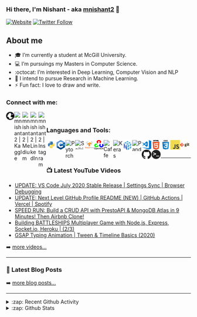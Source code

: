 ### Hi there, I'm Nishant - aka [mnishant2][website] :raising_hand:

[![Website](https://img.shields.io/website?label=codeSTACKr.com&style=for-the-badge&url=https%3A%2F%2Fcodestackr.com)](https://codestackr.com)
[![Twitter Follow](https://img.shields.io/twitter/follow/codeSTACKr?color=1DA1F2&logo=twitter&style=for-the-badge)](https://twitter.com/intent/follow?original_referer=https%3A%2F%2Fgithub.com%2FcodeSTACKr&screen_name=codeSTACKr)

## About me

- :mortar_board: I’m currently a student at McGill University.    
- :computer: I’m pursuings my Masters in Computer Science. 
- :octocat: I’m interested in Deep Learning, Computer Vision and NLP
- :book: I intend to  pursue Research in Machine Learning.
- ⚡ Fun fact: I love to draw and write.

### Connect with me:

[<img align="left" alt="mnishant2.github.io" width="22px" src="https://raw.githubusercontent.com/iconic/open-iconic/master/svg/globe.svg" />][website]
[<img align="left" alt="mnishant2 | Kaggle" width="22px" src="https://cdn.jsdelivr.net/npm/simple-icons@v3/icons/kaggle.svg" />][kaggle]
[<img align="left" alt="mnishant2 | Medium" width="22px" src="https://cdn.jsdelivr.net/npm/simple-icons@v3/icons/medium.svg" />][medium]
[<img align="left" alt="mnishant2 | LinkedIn" width="22px" src="https://cdn.jsdelivr.net/npm/simple-icons@v3/icons/linkedin.svg" />][linkedin]
[<img align="left" alt="mnishant2 | Instagram" width="22px" src="https://cdn.jsdelivr.net/npm/simple-icons@v3/icons/instagram.svg" />][instagram]

<br />

### Languages and Tools:

<img align="left" alt="Python" width="26px" src="https://raw.githubusercontent.com/github/explore/80688e429a7d4ef2fca1e82350fe8e3517d3494d/topics/python/python.png" />
<img align="left" alt="C++" width="26px" src="https://raw.githubusercontent.com/github/explore/80688e429a7d4ef2fca1e82350fe8e3517d3494d/topics/cpp/cpp.png" />
<img align="left" alt="Pytorch" width="26px" src="https://pytorch.org/assets/images/pytorch-logo.png" />
<img align="left" alt="ScikitLearn" width="26px" height="25px" src="https://github.com/scikit-learn/scikit-learn/raw/master/doc/logos/scikit-learn-logo.png" />
<img align="left" alt="Tensorflow" width="26px" src="https://raw.githubusercontent.com/github/explore/80688e429a7d4ef2fca1e82350fe8e3517d3494d/topics/tensorflow/tensorflow.png" />
<img align="left" alt="OpenCV" width="26px" src="https://raw.githubusercontent.com/github/explore/80688e429a7d4ef2fca1e82350fe8e3517d3494d/topics/opencv/opencv.png" />
<img align="left" alt="Caffe" width="26px" src="https://caffe2.ai/static/logo.svg" />
<img align="left" alt="Keras" width="26px" src="https://github.com/valohai/ml-logos/blob/master/keras.svg" />
<img align="left" alt="Numpy" width="26px" height="30px" src="https://github.com/valohai/ml-logos/blob/master/numpy.svg" />
<img align="left" alt="Pandas" width="26px" height="30px" src="https://camo.githubusercontent.com/5cb734f6fc37f645dc900e35559c60d91cc6b550/68747470733a2f2f6465762e70616e6461732e696f2f7374617469632f696d672f70616e6461732e737667" />
<img align="left" alt="Visual Studio Code" width="26px" src="https://raw.githubusercontent.com/github/explore/80688e429a7d4ef2fca1e82350fe8e3517d3494d/topics/visual-studio-code/visual-studio-code.png" />
<img align="left" alt="HTML5" width="26px" src="https://raw.githubusercontent.com/github/explore/80688e429a7d4ef2fca1e82350fe8e3517d3494d/topics/html/html.png" />
<img align="left" alt="CSS3" width="26px" src="https://raw.githubusercontent.com/github/explore/80688e429a7d4ef2fca1e82350fe8e3517d3494d/topics/css/css.png" />
<img align="left" alt="JavaScript" width="26px" src="https://raw.githubusercontent.com/github/explore/80688e429a7d4ef2fca1e82350fe8e3517d3494d/topics/javascript/javascript.png" />
<img align="left" alt="Git" width="26px" src="https://raw.githubusercontent.com/github/explore/80688e429a7d4ef2fca1e82350fe8e3517d3494d/topics/git/git.png" />
<img align="left" alt="GitHub" width="26px" src="https://raw.githubusercontent.com/github/explore/78df643247d429f6cc873026c0622819ad797942/topics/github/github.png" />
<img align="left" alt="Terminal" width="26px" src="https://raw.githubusercontent.com/github/explore/80688e429a7d4ef2fca1e82350fe8e3517d3494d/topics/terminal/terminal.png" />

<br />
<br />

---

### 📺 Latest YouTube Videos

<!-- YOUTUBE:START -->
- [UPDATE: VS Code July 2020 Stable Release | Settings Sync | Browser Debugging](https://www.youtube.com/watch?v=4adVM33GAlA)
- [UPDATE: Next Level GitHub Profile README (NEW) | GitHub Actions | Vercel | Spotify](https://www.youtube.com/watch?v=n6d4KHSKqGk)
- [SPEED RUN: Build a CRUD API with PrestoAPI & MongoDB Atlas in 9 Minutes! Then Airbnb Clone!](https://www.youtube.com/watch?v=6C45qCt41VY)
- [Building BATTLESHIPS Multiplayer Game with Node.js, Express, Socket.io, Heroku | (2/3)](https://www.youtube.com/watch?v=TpAwggQJPUQ)
- [GSAP Typing Animation | Tween & Timeline Basics (2020)](https://www.youtube.com/watch?v=ZT66N5hBiCE)
<!-- YOUTUBE:END -->

➡️ [more videos...](https://youtube.com/codestackr)

---

### 📕 Latest Blog Posts

<!-- BLOG-POST-LIST:START -->
<!-- BLOG-POST-LIST:END -->

➡️ [more blog posts...](https://medium.com/@mnishant2)

---

<details>
  <summary>:zap: Recent Github Activity</summary>
  
<!--START_SECTION:activity-->
1. 🗣 Commented on [#249](https://github.com//abhisheknaiidu/awesome-github-profile-readme/issues/249) in [abhisheknaiidu/awesome-github-profile-readme](https://github.com//abhisheknaiidu/awesome-github-profile-readme)
2. 🗣 Commented on [#249](https://github.com//abhisheknaiidu/awesome-github-profile-readme/issues/249) in [abhisheknaiidu/awesome-github-profile-readme](https://github.com//abhisheknaiidu/awesome-github-profile-readme)
3. 💪 Opened PR [#249](https://github.com//abhisheknaiidu/awesome-github-profile-readme/pull/249) in [abhisheknaiidu/awesome-github-profile-readme](https://github.com//abhisheknaiidu/awesome-github-profile-readme)
4. ❗️ Closed issue [#9](https://github.com//jamesgeorge007/github-activity-readme/issues/9) in [jamesgeorge007/github-activity-readme](https://github.com//jamesgeorge007/github-activity-readme)
5. 🗣 Commented on [#9](https://github.com//jamesgeorge007/github-activity-readme/issues/9) in [jamesgeorge007/github-activity-readme](https://github.com//jamesgeorge007/github-activity-readme)
<!--END_SECTION:activity-->

</details>

<details>
  <summary>:zap: Github Stats</summary>

  <img align="left" alt="Nishant's Github Stats" src="https://github-readme-stats.mnishant2.vercel.app/api?username=mnishant2&show_icons=true&hide_border=true" />

</details>

[website]: https://mnishant2.github.io
[twitter]: https://twitter.com/codeSTACKr
[medium]: https://medium.com/@mnishant2
[youtube]: https://youtube.com/codeSTACKr
[instagram]: https://www.instagram.com/mnishant2
[linkedin]: https://www.linkedin.com/in/mnishant2
[webdevplaylist]: https://www.youtube.com/playlist?list=PLkwxH9e_vrAJ0WbEsFA9W3I1W-g_BTsbt
[jsplaylist]: https://www.youtube.com/playlist?list=PLkwxH9e_vrALRJKu7wfXby3MKeflhTu6B
[cssplaylist]: https://www.youtube.com/playlist?list=PLkwxH9e_vrALSdvZuEh6gqQdmDoDIoqz4
[reactplaylist]: https://www.youtube.com/playlist?list=PLkwxH9e_vrAK4TdffpxKY3QGyHCpxFcQ0
[kaggle]: https://www.kaggle.com/mnishant2